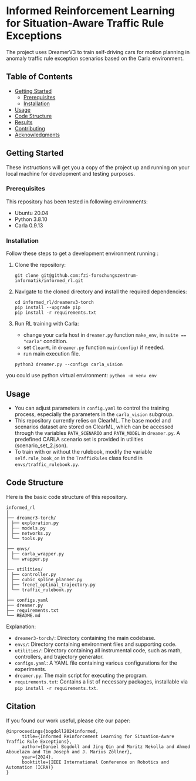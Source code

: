 # Informed Reinforcement Learning for Situation-Aware Traffic Rule Exceptions

The project uses DreamerV3 to train self-driving cars for motion planning in anomaly traffic rule exception scenarios based on the Carla environment.

## Table of Contents

- [Getting Started](#getting-started)
    - [Prerequisites](#prerequisites)
    - [Installation](#installation)
- [Usage](#usage)
- [Code Structure](#code-structure)
- [Results](#results)
- [Contributing](#contributing)
- [Acknowledgments](#acknowledgments)

## Getting Started

These instructions will get you a copy of the project up and running on your local machine for development and testing purposes.

### Prerequisites

This repository has been tested in following environments:

- Ubuntu 20.04
- Python 3.8.10
- Carla 0.9.13

### Installation

Follow these steps to get a development environment running :

1. Clone the repository:

    ```
    git clone git@github.com:fzi-forschungszentrum-informatik/informed_rl.git
    ```

2. Navigate to the cloned directory and install the required dependencies:

    ```
    cd informed_rl/dreamerv3-torch
    pip install --upgrade pip
    pip install -r requirements.txt
    ```
3. Run RL training with Carla:
    - change your carla host in `dreamer.py` function `make_env`, in `suite == "carla"` condition.
    - set `ClearML` in `dreamer.py` function `main(config)` if needed.
    - run main execution file.
    ```
    python3 dreamer.py --configs carla_vision
    ```
you could use python virtual environment: `python -m venv env`

## Usage

- You can adjust parameters in `config.yaml` to control the training process, especially the parameters in the `carla_vision` subgroup.
- This repository currently relies on ClearML. The base model and scenarios dataset are stored on ClearML, which can be accessed through the variables `PATH_SCENARIO` and `PATH_MODEL` in `dreamer.py`. A predefined CARLA scenario set is provided in utilities (scenario_set_2.json).
- To train with or without the rulebook, modify the variable `self.rule_book_on` in the `TrafficRules` class found in `envs/traffic_rulebook.py`.

## Code Structure

Here is the basic code structure of this repository.
```
informed_rl
│
├── dreamer3-torch/
│ ├── exploration.py
│ ├── models.py
│ ├── networks.py
│ └── tools.py
│
├── envs/
│ ├── carla_wrapper.py
│ └── wrapper.py 
│
├── utilities/
│ ├── controller.py 
│ ├── cubic_spline_planner.py 
│ ├── frenet_optimal_trajectory.py 
│ └── traffic_rulebook.py 
│
├── configs.yaml
├── dreamer.py
├── requirements.txt
└── README.md
```
Explanation:
- `dreamer3-torch/`: Directory containing the main codebase.
- `envs/`: Directory containing environment files and supporting code.
- `utilities/`: Directory containing all instrumental code, such as math, controllers, and trajectory generator. 
- `configs.yaml`: A YAML file containing various configurations for the experiments.
- `dreamer.py`: The main script for executing the program.
- `requirements.txt`: Contains a list of necessary packages, installable via `pip install -r requirements.txt`.


## Citation

If you found our work useful, please cite our paper:
```
@inproceedings{bogdoll2024informed,
      title={Informed Reinforcement Learning for Situation-Aware Traffic Rule Exceptions}, 
      author={Daniel Bogdoll and Jing Qin and Moritz Nekolla and Ahmed Abouelazm and Tim Joseph and J. Marius Zöllner},
      year={2024},
      booktitle={IEEE International Conference on Robotics and Automation (ICRA)}
}
```
